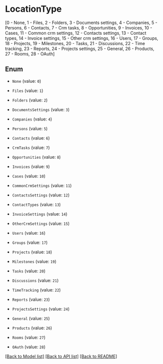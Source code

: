 # LocationType

[0 - None, 1 - Files, 2 - Folders, 3 - Documents settings, 4 - Companies, 5 - Persons, 6 - Contacts, 7 - Crm tasks, 8 - Opportunities, 9 - Invoices, 10 - Cases, 11 - Common crm settings, 12 - Contacts settings, 13 - Contact types, 14 - Invoice settings, 15 - Other crm settings, 16 - Users, 17 - Groups, 18 - Projects, 19 - Milestones, 20 - Tasks, 21 - Discussions, 22 - Time tracking, 23 - Reports, 24 - Projects settings, 25 - General, 26 - Products, 27 - Rooms, 28 - OAuth]

## Enum

* `None` (value: `0`)

* `Files` (value: `1`)

* `Folders` (value: `2`)

* `DocumentsSettings` (value: `3`)

* `Companies` (value: `4`)

* `Persons` (value: `5`)

* `Contacts` (value: `6`)

* `CrmTasks` (value: `7`)

* `Opportunities` (value: `8`)

* `Invoices` (value: `9`)

* `Cases` (value: `10`)

* `CommonCrmSettings` (value: `11`)

* `ContactsSettings` (value: `12`)

* `ContactTypes` (value: `13`)

* `InvoiceSettings` (value: `14`)

* `OtherCrmSettings` (value: `15`)

* `Users` (value: `16`)

* `Groups` (value: `17`)

* `Projects` (value: `18`)

* `Milestones` (value: `19`)

* `Tasks` (value: `20`)

* `Discussions` (value: `21`)

* `TimeTracking` (value: `22`)

* `Reports` (value: `23`)

* `ProjectsSettings` (value: `24`)

* `General` (value: `25`)

* `Products` (value: `26`)

* `Rooms` (value: `27`)

* `OAuth` (value: `28`)

[[Back to Model list]](../README.md#documentation-for-models) [[Back to API list]](../README.md#documentation-for-api-endpoints) [[Back to README]](../README.md)
